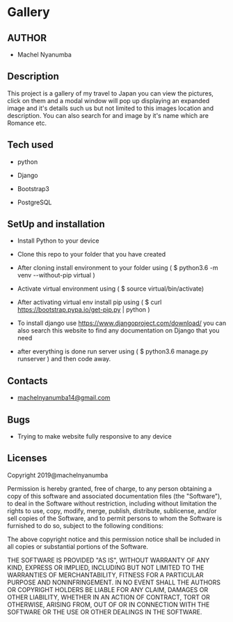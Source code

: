 # Gallery

## AUTHOR

* Machel Nyanumba

## Description

This project is a gallery of  my travel to Japan you can view the pictures, click on them and a modal window will  pop up displaying an expanded image and it's details  such us but not limited to this images location and description. You can also search for and image by it's name which are Romance etc.

## Tech used

* python

* Django

* Bootstrap3

* PostgreSQL

## SetUp and installation

* Install Python to your device 

* Clone this repo to your folder that you have created

* After cloning install environment to your folder using ( $ python3.6 -m venv --without-pip virtual )

* Activate virtual environment using ( $ source virtual/bin/activate)

* After activating virtual  env install pip using ( $ curl https://bootstrap.pypa.io/get-pip.py | python )

* To install django use https://www.djangoproject.com/download/ you can also search this website to find any documentation on Django that you need

* after everything is done run server using ( $ python3.6 manage.py runserver ) and then code away.

## Contacts

* machelnyanumba14@gmail.com

## Bugs

* Trying to make website fully responsive to any device 

## Licenses

Copyright 2019@machelnyanumba

Permission is hereby granted, free of charge, to any person obtaining a copy of this software and associated documentation files (the "Software"), to deal in the Software without restriction, including without limitation the rights to use, copy, modify, merge, publish, distribute, sublicense, and/or sell copies of the Software, and to permit persons to whom the Software is furnished to do so, subject to the following conditions:

The above copyright notice and this permission notice shall be included in all copies or substantial portions of the Software.

THE SOFTWARE IS PROVIDED "AS IS", WITHOUT WARRANTY OF ANY KIND, EXPRESS OR IMPLIED, INCLUDING BUT NOT LIMITED TO THE WARRANTIES OF MERCHANTABILITY, FITNESS FOR A PARTICULAR PURPOSE AND NONINFRINGEMENT. IN NO EVENT SHALL THE AUTHORS OR COPYRIGHT HOLDERS BE LIABLE FOR ANY CLAIM, DAMAGES OR OTHER LIABILITY, WHETHER IN AN ACTION OF CONTRACT, TORT OR OTHERWISE, ARISING FROM, OUT OF OR IN CONNECTION WITH THE SOFTWARE OR THE USE OR OTHER DEALINGS IN THE SOFTWARE.